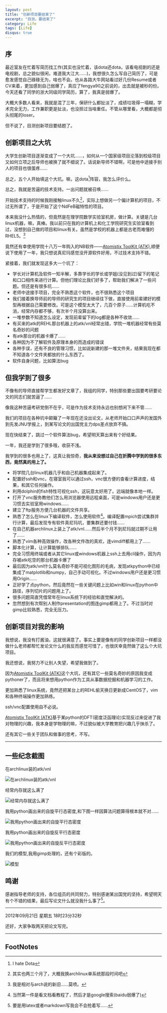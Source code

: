 ```yaml
---
layout: post
title: "创新项目要结束了"
excerpt: "目测，要结束了"
category: Life
tags: [Life]
disqus: true
---
```



## 序

最近室友在忙着写简历找工作(其实也没忙着，该dota还dota，该看电视剧的还是电视剧，总之貌似很闲，难道我大江大……)，我想很久怎么写自己简历了，可是愈发感觉自己碌碌无为，啥也不会。也从各路大牛网站看过好几份Resume或者CV来着，更加感到自己弱爆了，真应了fengya90之前说的，出去就是被秒的份。今天还看了同学的浙大同级同学简历，算了，我真是弱爆了。

大概大多数人看来，我就是混了三年，保研什么都扯淡了，成绩垃圾得一塌糊，学术完全无力，工作兼职更是扯淡，也没担过当啥重任。不管从哪里看，大概都是彻头彻尾的loser。

但不说了，目测创新项目要结题了。

## 创新项目之大坑

大学生创新项目逐渐变成了一个大坑……，如何从一个国家级项目沦落到校级项目又如何立项之后导师也被换了就不细说了。话说新导师不错啊，可是他中途接手别人的项目也很蛋疼……

总之，五个人开始填这个大坑。嘛，这dota[^1]阵容，我怎么评价么。

总之，我就是苦逼的技术支持。一出问题就被召唤……

开始技术支持的时候我刚接触linux不久[^2]，实际上想做另一个偏计算机的项目，不过无所谓了，于是开始了这个NdFeB磁特性的项目。

本来我没什么热情的，但竟然是在理学院数学实验室机房，做计算。关键是几台linux机器，嘛，真棒。我以前只在我的计算机上和化工学院研究生实验室看到过，没想到自己做的项目和linux有关。虽然是学校的机器上都是古老而难懂的RHEL5。[^3]

竟然还有幸使用学院十八万一年购入的NB软件——[Atomistix ToolKit (ATK)](http://www.quantumwise.com/),顺便说下使用了一年，我只想说真尼玛感觉没开源软件好用，不过技术支持不错。

紧接着，我们就发现这多大一个坑了：
 
- 学长对计算机及软件一知半解，多靠学长的学长或学姐(没见到过)留下的笔记和口口相传来进行计算。但他们理论比我们好多了，帮助我们解决了一些问题。但还是有很多坑……
- 老师中途接手项目，完全不熟悉这个软件，也不很熟悉这个项目
- 我们接着换导师前的导师的研究生的项目继续往下做，直接使用前辈建好的模型再根据自己需要修改。可是这个模型太大了，几百个原子……计算机吃不消，经常内存都不够，有次半个月没算出来。
- 一堆参数不知道怎么设定，发现前辈留下的log都是各种不收敛……
- 有买来的atk的REHL那台机器上的atk/vnl经常出错，学院一堆机器经常有些莫名奇妙的问题
- 有atk那台的机器卡爆了……
- 各种因为不了解软件及原理本身的而造成的错误
- 各种手误，还有不良的管理习惯，比如说新建的那一堆文件夹，结果我现在都不知道各个文件夹都放的什么东西了。
- 软件自身问题，比如算法bug

## 但我学到了很多

不像有的导师直接帮学生都发好文章了，我组的同学，特别那些要出国要考研要论文的同志们就苦逼了……

像我这种苦逼考研党倒不在乎，可是作为技术支持永远也别想闲下来不管……

我们的项目在各种坑中颠簸了一年现在还没出论文，从老师开始口口声声的发国外到先发JNU学报上，到某写论文的出国党主力dps差点放弃不搞。

现在快结束了，跳过一个软件算法bug，希望明天算出来有个好结果。

一年，我还是学到了很多哦，收获不浅。

我学到的很多也用上了，这真让我惊奇，**我从来没想过自己在折腾中学到的很多东西，竟然真的用上了。**

- 将学院几台linux机器几乎和自己机器集成起来了。
- 配置好ssh和vnc，在寝室我可以通过ssh，vnc很方便的查看计算进度，结果，和其它任何操作。
- 利用dolphin的fish特性可视化ssh，这玩意太好用了。远端就像本地一样。
- 打开了vnc服务教他们怎么用浏览器使用远程桌面，可是windows用户还是更习惯去实验室用windows……
- 建立了ftp服务方便几台机器的文件共享。
- 熟悉了怎么在linux下编译软件，怎么使用软件[^4]。编译配置mpich尝试集群并行计算，最后发现专有软件真尼玛坑，要集群还要付钱……
- 在自己机器archlinux上装上了atk/vnl……然后半个月不到尼玛就过期不让用了……
- 熟悉了vim各种高效操作，改各种文件改的真欢，连vimdiff都用上了……
- 脚本化计算，让计算能够排队……
- 完全习惯用终端或者从其它linux或windows机器上ssh上去用cli操作，因为内存被atk吃空的那台机器卡爆了
- 最后因为atk/vnl什么莫名奇妙不能可视化图形的毛病，发现atkpython中已经集成了matplotlib和numpy，自己手动可视化。不过windows用户还是更习惯用Origin……
- 正好学了点python，然后竟然在一些关键问题上比如win和linux在python中路径，序列切片的问题用上了。
- 很多问题简直凭借常年在linux系统下的经验和直觉解决的。
- 忽然想到有次帮别人制作presentation的图连gimp都用上了。不过当时对gimp比较熟悉，完全无压力。

## 创新项目对我的影响

我想说，我没有打酱油，这就很满意了。事实上要是像有的同学创新项目一样都没做什么老师都帮忙发论文什么的我反而感觉可惜了，也很庆幸竟然做了这么个大坑项目。

我还想说，我努力不让别人失望，希望我做到了。

因为[Atomistix ToolKit (ATK)](http://www.quantumwise.com/)这个大坑，还有其它一些莫名奇妙的原因我变成pythoner了，而且将来想用python作为工具从事数据挖掘和机器学习的工作。

更加熟悉了linux系统，竟然还把某台上的REHL偷天换日更新成CentOS了，vim和各种终端操作更加熟练。

ssh/vnc配置使用自不必说。

[Atomistix ToolKit (ATK)](http://www.quantumwise.com/)基于某python的DFT(密度泛函理论)实现反过来促进了我对物理的兴趣，我本身是学物理的嘛，不过貌似被大学教育把兴趣几乎抹杀了。

还有其它一些关于团队和做事的思考，不写。

----

## 一些纪念截图

在archlinux装的atk/vnl

![在archlinux装的atk/vnl](http://fmn.rrimg.com/fmn065/20120306/1650/p_large_kKj5_1476000000551260.jpg)

经常内存就这么满了

![经常内存就这么满了](http://fmn.rrfmn.com/fmn058/20120625/1850/p_large_l0Vh_0cab00011abb1261.jpg)

我用python画出来的自旋平行态密度,和下图一样因算法问题算得根本就不对……

![我用python画出来的自旋平行态密度](http://fmn.rrimg.com/fmn057/20120919/2245/p_large_C5Mt_608a00001d3b1262.jpg)

我用python画出来的自旋反平行态密度

![我用python画出来的自旋反平行态密度](http://fmn.rrimg.com/fmn056/20120919/2245/p_large_b12B_608a00001d3c1262.jpg)

我们的模型,我用gimp处理的，还有个彩版的。

![模型](http://fmn.rrimg.com/fmn061/20120921/0725/p_large_BcP2_109300000ba71262.jpg)

## 鸣谢

感谢指导老师的支持，各位组员的共同努力，特别感谢某出国党的坚持，希望明天有个不错的结果，最后写论文什么就没我什么事了[^5]。

----
2012年09月21日 星期五 18时23分32秒

还好，大家争取两天把论文写完。

----

## FootNotes

[^1]:I hate Dota
[^2]:其实也两三个月了，大概我换archlinux单系统那段时间吧
[^3]:我是相对与arch说的新旧……莫喷。
[^4]:当然第一件是看文档看教程了，然后才是google搜索(baidu弱爆了)
[^5]:要是用latex或者markdown写我会不会抢着写……
